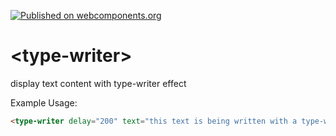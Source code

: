 [![Published on webcomponents.org](https://img.shields.io/badge/webcomponents.org-published-blue.svg)](https://www.webcomponents.org/element/polymerEl/type-writer)

# \<type-writer\>

display text content with type-writer effect

Example Usage:

<!--
```
<custom-element-demo>
  <template>
    <link rel="import" href="type-writer.html">
    <next-code-block></next-code-block>
  </template>
</custom-element-demo>
```
-->
```html
<type-writer delay="200" text="this text is being written with a type-writer effect!" speed="80" cursor-duration="3000"></type-writer>

```